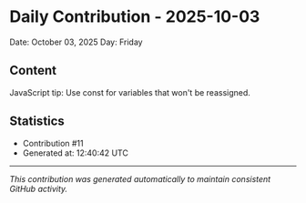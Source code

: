 # Daily Contribution - 2025-10-03

Date: October 03, 2025
Day: Friday

## Content

JavaScript tip: Use const for variables that won't be reassigned.

## Statistics

- Contribution #11
- Generated at: 12:40:42 UTC

---
*This contribution was generated automatically to maintain consistent GitHub activity.*
